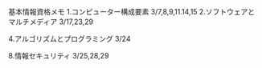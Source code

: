 基本情報資格メモ
1.コンピューター構成要素 3/7,8,9,11.14,15
2.ソフトウェアとマルチメディア 3/17,23,29

4.アルゴリズムとプログラミング 3/24




8.情報セキュリティ 3/25,28,29